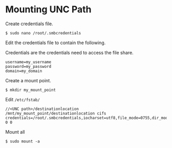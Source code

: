 # Mounting UNC Path

Create credentials file.

```
$ sudo nano /root/.smbcredentials
```

Edit the credentials file to contain the following.

Credentials are the credentials need to access the file share.

```
username=my_username
password=my_password
domain=my_domain
```

Create a mount point.

```
$ mkdir my_mount_point
```

Edit `/etc/fstab/`

```
//<UNC path>/destinationlocation /mnt/my_mount_point/destinationlocation cifs credentials=/root/.smbcredentials,iocharset=utf8,file_mode=0755,dir_mode=0755 0 0
```

Mount all

```
$ sudo mount -a
```
